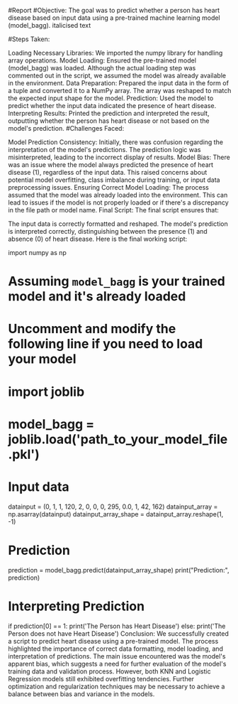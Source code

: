#Report
#Objective: The goal was to predict whether a person has heart disease based on input data using a pre-trained machine learning model (model_bagg). italicised text

#Steps Taken:

Loading Necessary Libraries: We imported the numpy library for handling array operations.
Model Loading: Ensured the pre-trained model (model_bagg) was loaded. Although the actual loading step was commented out in the script, we assumed the model was already available in the environment.
Data Preparation: Prepared the input data in the form of a tuple and converted it to a NumPy array. The array was reshaped to match the expected input shape for the model.
Prediction: Used the model to predict whether the input data indicated the presence of heart disease.
Interpreting Results: Printed the prediction and interpreted the result, outputting whether the person has heart disease or not based on the model's prediction.
#Challenges Faced:

Model Prediction Consistency: Initially, there was confusion regarding the interpretation of the model's predictions. The prediction logic was misinterpreted, leading to the incorrect display of results.
Model Bias: There was an issue where the model always predicted the presence of heart disease (1), regardless of the input data. This raised concerns about potential model overfitting, class imbalance during training, or input data preprocessing issues.
Ensuring Correct Model Loading: The process assumed that the model was already loaded into the environment. This can lead to issues if the model is not properly loaded or if there's a discrepancy in the file path or model name.
Final Script:
The final script ensures that:

The input data is correctly formatted and reshaped.
The model's prediction is interpreted correctly, distinguishing between the presence (1) and absence (0) of heart disease.
Here is the final working script:

import numpy as np

# Assuming `model_bagg` is your trained model and it's already loaded
# Uncomment and modify the following line if you need to load your model
# import joblib
# model_bagg = joblib.load('path_to_your_model_file.pkl')

# Input data
datainput = (0, 1, 1, 120, 2, 0, 0, 0, 295, 0.0, 1, 42, 162)
datainput_array = np.asarray(datainput)
datainput_array_shape = datainput_array.reshape(1, -1)

# Prediction
prediction = model_bagg.predict(datainput_array_shape)
print("Prediction:", prediction)

# Interpreting Prediction
if prediction[0] == 1:
    print('The Person has Heart Disease')
else:
    print('The Person does not have Heart Disease')
Conclusion:
We successfully created a script to predict heart disease using a pre-trained model. The process highlighted the importance of correct data formatting, model loading, and interpretation of predictions. The main issue encountered was the model's apparent bias, which suggests a need for further evaluation of the model's training data and validation process. However, both KNN and Logistic Regression models still exhibited overfitting tendencies. Further optimization and regularization techniques may be necessary to achieve a balance between bias and variance in the models.


